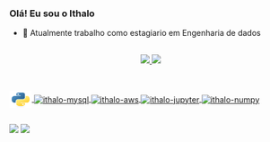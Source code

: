 ### Olá! Eu sou o Ithalo 

- 🔭 Atualmente trabalho como estagiario em Engenharia de dados
##
<div align="center">
  <a href="https://github.com/IILeonel">
  <img height="180em" src="https://github-readme-stats.vercel.app/api?username=IILeonel&show_icons=true&theme=dracula&include_all_commits=true&count_private=true"/>
  <img height="180em" src="https://github-readme-stats.vercel.app/api/top-langs/?username=IILeonel&layout=compact&langs_count=7&theme=dracula"/>
</div>

##

<div style="display: inline_block"><br>
  <img align="center" alt="ithalo-Python" height="30" width="40" src="https://raw.githubusercontent.com/devicons/devicon/master/icons/python/python-original.svg">
  <img align="center" alt="ithalo-mysql" height="30" width="40" src="https://cdn.jsdelivr.net/gh/devicons/devicon/icons/mysql/mysql-original.svg">
  <img align="center" alt="ithalo-aws" height="30" width="40" src="https://cdn.jsdelivr.net/gh/devicons/devicon/icons/amazonwebservices/amazonwebservices-plain-wordmark.svg"/>
  <img align="center" alt="ithalo-jupyter" height="30" width="40" src="https://cdn.jsdelivr.net/gh/devicons/devicon/icons/jupyter/jupyter-original-wordmark.svg"/>
  <img align="center" alt="ithalo-numpy" height="30" width="40" src="https://cdn.jsdelivr.net/gh/devicons/devicon/icons/numpy/numpy-original.svg"/>
</div>

##

<div> 
  <a href = "mailto:ithaloleonel.data@gmail.com"><img src="https://img.shields.io/badge/-Gmail-%23333?style=for-the-badge&logo=gmail&logoColor=white" target="_blank"></a>
  <a href="https://www.linkedin.com/in/ileonel/" target="_blank"><img src="https://img.shields.io/badge/-LinkedIn-%230077B5?style=for-the-badge&logo=linkedin&logoColor=white" target="_blank"></a> 
</div>
